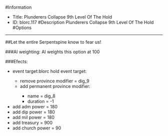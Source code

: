 #Information
 - Title: Plunderers Collapse 9th Level Of The Hold
 - ID: blorc.117
#Description
Plunderers Collapse 9th Level Of The Hold
#Options

___
##Let the entire Serpentspine know to fear us!

###AI weighting:
AI weights this option at 100


###Efects:<ul><li>event target:blorc hold event target:</li><ul><li>remove province modifier = dig_9</li><li>add permanent province modifier:</li><ul><li>name = dig_8</li><li>duration = -1</li></ul></ul><li>add adm power = 180</li><li>add dip power = 180</li><li>add mil power = 180</li><li>add treasury = 900</li><li>add church power = 90</li></ul>
